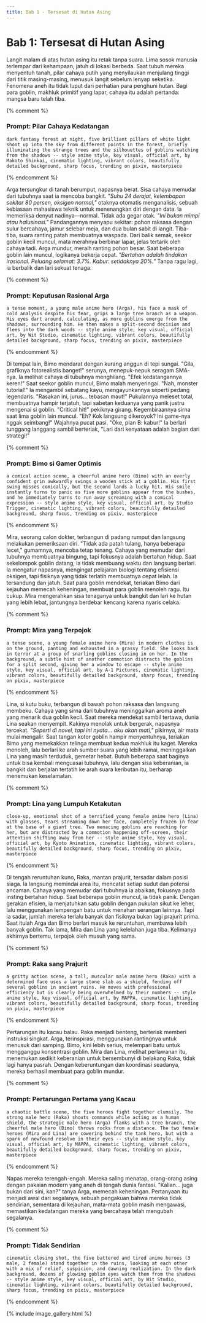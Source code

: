 ```yaml
---
title: Bab 1 - Tersesat di Hutan Asing
---
```

# Bab 1: Tersesat di Hutan Asing

Langit malam di atas hutan asing itu retak tanpa suara. Lima sosok manusia terlempar dari kehampaan, jatuh di lokasi berbeda. Saat tubuh mereka menyentuh tanah, pilar cahaya putih yang menyilaukan menjulang tinggi dari titik masing-masing, menusuk langit sebelum lenyap seketika. Fenomena aneh itu tidak luput dari perhatian para penghuni hutan. Bagi para goblin, makhluk primitif yang lapar, cahaya itu adalah pertanda: mangsa baru telah tiba.

{% comment %}
### Prompt: Pilar Cahaya Kedatangan
```
dark fantasy forest at night, five brilliant pillars of white light shoot up into the sky from different points in the forest, briefly illuminating the strange trees and the silhouettes of goblins watching from the shadows -- style anime style, key visual, official art, by Makoto Shinkai, cinematic lighting, vibrant colors, beautifully detailed background, sharp focus, trending on pixiv, masterpiece
```
{% endcomment %}

Arga tersungkur di tanah berumput, napasnya berat. Sisa cahaya memudar dari tubuhnya saat ia mencoba bangkit. *"Suhu 24 derajat, kelembapan sekitar 80 persen, oksigen normal,"* otaknya otomatis menganalisis, sebuah kebiasaan mahasiswa teknik untuk menenangkan diri dengan data. Ia memeriksa denyut nadinya—normal. Tidak ada gegar otak. *"Ini bukan mimpi atau halusinasi."* Pandangannya menyapu sekitar: pohon raksasa dengan sulur bercahaya, jamur selebar meja, dan dua bulan sabit di langit. Tiba-tiba, suara ranting patah membuatnya waspada. Dari balik semak, seekor goblin kecil muncul, mata merahnya berbinar lapar, jelas tertarik oleh cahaya tadi. Arga mundur, meraih ranting pohon besar. Saat beberapa goblin lain muncul, logikanya bekerja cepat. *"Bertahan adalah tindakan irasional. Peluang selamat: 3.7%. Kabur: setidaknya 20%."* Tanpa ragu lagi, ia berbalik dan lari sekuat tenaga.

{% comment %}
### Prompt: Keputusan Rasional Arga
```
a tense moment, a young male anime hero (Arga), his face a mask of cold analysis despite his fear, grips a large tree branch as a weapon. His eyes dart around, calculating, as more goblins emerge from the shadows, surrounding him. He then makes a split-second decision and flees into the dark woods -- style anime style, key visual, official art, by Wit Studio, cinematic lighting, vibrant colors, beautifully detailed background, sharp focus, trending on pixiv, masterpiece
```
{% endcomment %}

Di tempat lain, Bimo mendarat dengan kurang anggun di tepi sungai. "Gila, grafiknya fotorealistis banget!" serunya, menepuk-nepuk seragam SMA-nya. Ia melihat cahaya di tubuhnya menghilang. "Efek kedatangannya keren!" Saat seekor goblin muncul, Bimo malah menyeringai. "Nah, monster tutorial!" Ia mengambil sebatang kayu, mengayunkannya seperti pedang legendaris. "Rasakan ini, jurus... tebasan maut!" Pukulannya meleset total, membuatnya hampir terjatuh, tapi sabetan keduanya yang panik justru mengenai si goblin. "Critical hit!" pekiknya girang. Kegembiraannya sirna saat lima goblin lain muncul. "Eh? Kok langsung dikeroyok? Ini game-nya nggak seimbang!" Wajahnya pucat pasi. "Oke, plan B: kabur!" Ia berlari tunggang langgang sambil berteriak, "Lari dari kenyataan adalah bagian dari strategi!"

{% comment %}
### Prompt: Bimo si Gamer Optimis
```
a comical action scene, a cheerful anime hero (Bimo) with an overly confident grin awkwardly swings a wooden stick at a goblin. His first swing misses comically, but the second lands a lucky hit. His smile instantly turns to panic as five more goblins appear from the bushes, and he immediately turns to run away screaming with a comical expression -- style anime style, key visual, official art, by Studio Trigger, cinematic lighting, vibrant colors, beautifully detailed background, sharp focus, trending on pixiv, masterpiece
```
{% endcomment %}

Mira, seorang calon dokter, terbangun di padang rumput dan langsung melakukan pemeriksaan diri. "Tidak ada patah tulang, hanya beberapa lecet," gumamnya, mencoba tetap tenang. Cahaya yang memudar dari tubuhnya membuatnya bingung, tapi fokusnya adalah bertahan hidup. Saat sekelompok goblin datang, ia tidak membuang waktu dan langsung berlari. Ia mengatur napasnya, mengingat pelajaran biologi tentang efisiensi oksigen, tapi fisiknya yang tidak terlatih membuatnya cepat lelah. Ia tersandung dan jatuh. Saat para goblin mendekat, teriakan Bimo dari kejauhan memecah keheningan, membuat para goblin menoleh ragu. Itu cukup. Mira mengerahkan sisa tenaganya untuk bangkit dan lari ke hutan yang lebih lebat, jantungnya berdebar kencang karena nyaris celaka.

{% comment %}
### Prompt: Mira yang Terpojok
```
a tense scene, a young female anime hero (Mira) in modern clothes is on the ground, panting and exhausted in a grassy field. She looks back in terror at a group of snarling goblins closing in on her. In the background, a subtle hint of another commotion distracts the goblins for a split second, giving her a window to escape -- style anime style, key visual, official art, by A-1 Pictures, cinematic lighting, vibrant colors, beautifully detailed background, sharp focus, trending on pixiv, masterpiece
```
{% endcomment %}

Lina, si kutu buku, terbangun di bawah pohon raksasa dan langsung membeku. Cahaya yang sirna dari tubuhnya meninggalkan aroma aneh yang menarik dua goblin kecil. Saat mereka mendekat sambil tertawa, dunia Lina seakan menyempit. Kakinya menolak untuk bergerak, napasnya tercekat. *"Seperti di novel, tapi ini nyata... aku akan mati,"* pikirnya, air mata mulai mengalir. Saat tangan kotor goblin hampir menyentuhnya, teriakan Bimo yang memekakkan telinga membuat kedua makhluk itu kaget. Mereka menoleh, lalu berlari ke arah sumber suara yang lebih ramai, meninggalkan Lina yang masih terduduk, gemetar hebat. Butuh beberapa saat baginya untuk bisa kembali menguasai tubuhnya, lalu dengan sisa keberanian, ia bangkit dan berjalan tertatih ke arah suara keributan itu, berharap menemukan keselamatan.

{% comment %}
### Prompt: Lina yang Lumpuh Ketakutan
```
close-up, emotional shot of a terrified young female anime hero (Lina) with glasses, tears streaming down her face, completely frozen in fear at the base of a giant tree. Two menacing goblins are reaching for her, but are distracted by a commotion happening off-screen, their attention shifting away from her -- style anime style, key visual, official art, by Kyoto Animation, cinematic lighting, vibrant colors, beautifully detailed background, sharp focus, trending on pixiv, masterpiece
```
{% endcomment %}

Di tengah reruntuhan kuno, Raka, mantan prajurit, tersadar dalam posisi siaga. Ia langsung memindai area itu, mencatat setiap sudut dan potensi ancaman. Cahaya yang memudar dari tubuhnya ia abaikan, fokusnya pada insting bertahan hidup. Saat beberapa goblin muncul, ia tidak panik. Dengan gerakan efisien, ia menjatuhkan satu goblin dengan pukulan sikut ke leher, lalu menggunakan lempengan batu untuk menahan serangan lainnya. Tapi ia sadar, jumlah mereka terlalu banyak dan fisiknya bukan lagi prajurit prima. Saat itulah Arga dan Bimo berlari masuk ke reruntuhan, membawa lebih banyak goblin. Tak lama, Mira dan Lina yang kelelahan juga tiba. Kelimanya akhirnya bertemu, terpojok oleh musuh yang sama.

{% comment %}
### Prompt: Raka sang Prajurit
```
a gritty action scene, a tall, muscular male anime hero (Raka) with a determined face uses a large stone slab as a shield, fending off several goblins in ancient ruins. He moves with professional efficiency but is clearly being overwhelmed by their numbers -- style anime style, key visual, official art, by MAPPA, cinematic lighting, vibrant colors, beautifully detailed background, sharp focus, trending on pixiv, masterpiece
```
{% endcomment %}

Pertarungan itu kacau balau. Raka menjadi benteng, berteriak memberi instruksi singkat. Arga, terinspirasi, menggunakan rantingnya untuk menusuk dari samping. Bimo, kini lebih serius, melempari batu untuk mengganggu konsentrasi goblin. Mira dan Lina, melihat perlawanan itu, menemukan sedikit keberanian untuk bersembunyi di belakang Raka, tidak lagi hanya pasrah. Dengan keberuntungan dan koordinasi seadanya, mereka berhasil membuat para goblin mundur.

{% comment %}
### Prompt: Pertarungan Pertama yang Kacau
```
a chaotic battle scene, the five heroes fight together clumsily. The strong male hero (Raka) shouts commands while acting as a human shield, the strategic male hero (Arga) flanks with a tree branch, the cheerful male hero (Bimo) throws rocks from a distance. The two female heroes (Mira and Lina) are cowering behind the tank hero, but with a spark of newfound resolve in their eyes -- style anime style, key visual, official art, by MAPPA, cinematic lighting, vibrant colors, beautifully detailed background, sharp focus, trending on pixiv, masterpiece
```
{% endcomment %}

Napas mereka terengah-engah. Mereka saling menatap, orang-orang asing dengan pakaian modern yang aneh di tengah dunia fantasi. "Kalian... juga bukan dari sini, kan?" tanya Arga, memecah keheningan. Pertanyaan itu menjadi awal dari segalanya, sebuah pengakuan bahwa mereka tidak sendirian, sementara di kejauhan, mata-mata goblin masih mengawasi, memastikan kedatangan mereka yang bercahaya telah mengubah segalanya.

{% comment %}
### Prompt: Tidak Sendirian
```
cinematic closing shot, the five battered and tired anime heroes (3 male, 2 female) stand together in the ruins, looking at each other with a mix of relief, suspicion, and dawning realization. In the dark background, dozens of glowing goblin eyes watch them from the shadows -- style anime style, key visual, official art, by Wit Studio, cinematic lighting, vibrant colors, beautifully detailed background, sharp focus, trending on pixiv, masterpiece
```
{% endcomment %}

{% include image_gallery.html %}